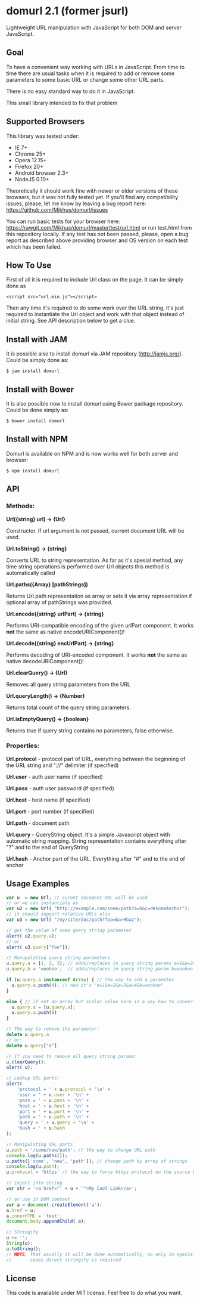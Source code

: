 # domurl 2.1 (former jsurl)

Lightweight URL manipulation with JavaScript for both DOM and server JavaScript.

## Goal

To have a convenient way working with URLs in JavaScript. From time to time there are usual tasks 
when it is required to add or remove some parameters to some basic URL or change some other URL
parts.

There is no easy standard way to do it in JavaScript.

This small library intended to fix that problem

## Supported Browsers

This library was tested under:
 - IE 7+
 - Chrome 25+
 - Opera 12.15+
 - Firefox 20+
 - Android browser 2.3+
 - NodeJS 0.10+

Theoretically it should work fine with newer or older versions of these browsers, but
it was not fully tested yet. If you'll find any compatibility issues, please, let me know by
leaving a bug report here: https://github.com/Mikhus/domurl/issues

You can run basic tests for your browser here: https://rawgit.com/Mikhus/domurl/master/test/url.html or
run test.html from this repository locally. If any test has not been passed, please,
open a bug report as described above providing browser and OS version on each test
which has been failed.

## How To Use

First of all it is required to include Url class on the page. It can be simply done as

    <script src="url.min.js"></script>

Then any time it's required to do some work over the URL string, it's just required to
instantiate the Url object and work with that object instead of initial string. See API
description below to get a clue.

## Install with JAM

It is possible also to install domurl via JAM repository (http://jamjs.org/).
Could be simply done as:

    $ jam install domurl

## Install with Bower

It is also possible now to install domurl using Bower package repository.
Could be done simply as:

    $ bower install domurl
    
## Install with NPM

Domurl is available on NPM and is now works well for both server and browser:

    $ npm install domurl

## API

### Methods:

**Url({string} url) -> {Url}**

Constructor. If url argument is not passed, current document URL will be used.

**Url.toString() -> {string}**

Converts URL to string representation. As far as it's spesial method, any time string
operations is performed over Url objects this method is automatically called

**Url.paths({Array} [pathStrings])**

Returns Url.path representation as array or sets it via array representation
if optional array of pathStrings was provided.

**Url.encode({string} urlPart) -> {string}**

Performs URI-compatible encoding of the given urlPart component. It works **not**
the same as native encodeURIComponent()!

**Url.decode({string} encUrlPart) -> {string}**

Performs decoding of URI-encoded component. It works **not** the same as native
decodeURIComponent()!

**Url.clearQuery() -> {Url}**

Removes all query string parameters from the URL

**Url.queryLength() -> {Number}**

Returns total count of the query string parameters.

**Url.isEmptyQuery() -> {boolean}**

Returns true if query string contains no parameters, false otherwise.

### Properties:

**Url.protocol** - protocol part of URL, everything between the beginning of the URL string 
and "://" delimiter (if specified)

**Url.user** - auth user name (if specified)

**Url.pass** - auth user password (if specified)

**Url.host** - host name (if specified)

**Url.port** - port number (if specified)

**Url.path** - document path

**Url.query** - QueryString object. It's a simple Javascript object with automatic string
mapping. String representation contains everything after "?" and to the end of QueryString

**Url.hash** - Anchor part of the URL. Everything after "#" and to the end of anchor

## Usage Examples

```javascript
var u  = new Url; // curent document URL will be used
// or we can instantiate as
var u2 = new Url( "http://example.com/some/path?a=b&c=d#someAnchor");
// it should support relative URLs also
var u3 = new Url( "/my/site/doc/path?foo=bar#baz");

// get the value of some query string parameter
alert( u2.query.a);
// or
alert( u3.query["foo"]);

// Manupulating query string parameters
u.query.a = [1, 2, 3]; // adds/replaces in query string params a=1&a=2&a=3
u.query.b = 'woohoo';  // adds/replaces in query string param b=woohoo

if (u.query.a instanceof Array) { // the way to add a parameter
  u.query.a.push(4); // now it's "a=1&a=2&a=3&a=4&b=woohoo"
}

else { // if not an array but scalar value here is a way how to convert to array
  u.query.a = [u.query.a];
  u.query.a.push(8)
}

// The way to remove the parameter:
delete u.query.a
// or:
delete u.query["a"]

// If you need to remove all query string params:
u.clearQuery();
alert( u);

// Lookup URL parts:
alert(
    'protocol = ' + u.protocol + '\n' +
    'user = ' + u.user + '\n' +
    'pass = ' + u.pass + '\n' +
    'host = ' + u.host + '\n' +
    'port = ' + u.port + '\n' +
    'path = ' + u.path + '\n' +
    'query = ' + u.query + '\n' +
    'hash = ' + u.hash
);

// Manipulating URL parts
u.path = '/some/new/path'; // the way to change URL path
console.log(u.paths());
u.paths(['some', 'new', 'path']); // change path by array of strings
console.log(u.path);
u.protocol = 'https' // the way to force https protocol on the source URL

// inject into string
var str = '<a href="' + u + '">My Cool Link</a>';

// or use in DOM context
var a = document.createElement('a');
a.href = u;
a.innerHTML = 'test';
document.body.appendChild( a);

// Stringify
u += '';
String(u);
u.toString();
// NOTE, that usually it will be done automatically, so only in special
//       cases direct stringify is required
```

## License

This code is available under MIT license. Feel free to do what you want.

